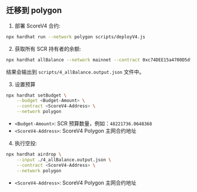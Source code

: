 ## 迁移到 polygon

1. 部署 ScoreV4 合约:

```bash
npx hardhat run --network polygon scripts/deployV4.js
```

2. 获取所有 SCR 持有者的余额:

```bash
npx hardhat allBalance --network mainnet --contract 0xc74DEE15a4700D5df797bDD3982EE649A3Bb8c6C
```

结果会输出到 `scripts/4_allBalance.output.json` 文件中。

3. 设置预算

```bash
npx hardhat setBudget \
    --budget <Budget-Amount> \
    --contract <ScoreV4-Address> \
    --network polygon
```

* `<Budget-Amount>`: SCR 预算数量，例如：`48221736.0648368`
* `<ScoreV4-Address>`: ScoreV4 Polygon 主网合约地址

4. 执行空投:

```bash
npx hardhat airdrop \
    --input ./4_allBalance.output.json \
    --contract <ScoreV4-Address> \
    --network polygon
```

* `<ScoreV4-Address>`: ScoreV4 Polygon 主网合约地址
